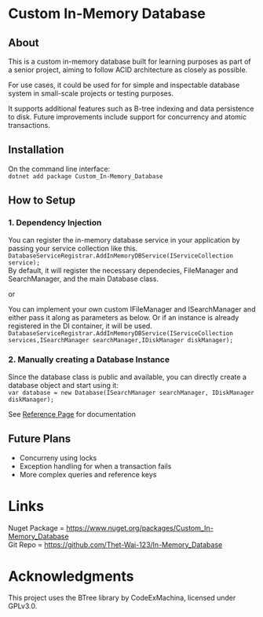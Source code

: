 # Custom In-Memory Database

## About

This is a custom in-memory database built for learning purposes as part of a senior project, aiming to follow ACID architecture as closely as possible.

For use cases, it could be used for for simple and inspectable database system in small-scale projects or testing purposes.

It supports additional features such as B-tree indexing and data persistence to disk. Future improvements include support for concurrency and atomic transactions.

## Installation

On the command line interface:  
`dotnet add package Custom_In-Memory_Database`

## How to Setup

### 1. Dependency Injection

You can register the in-memory database service in your application by passing your service collection like this. `DatabaseServiceRegistrar.AddInMemoryDBService(IServiceCollection service);`  
By default, it will register the necessary dependecies, FileManager and SearchManager, and the main Database class.

or

You can implement your own custom IFileManager and ISearchManager and either pass it along as parameters as below. Or if an instance is already registered in the DI container, it will be used.
`DatabaseServiceRegistrar.AddInMemoryDBService(IServiceCollection services,ISearchManager searchManager,IDiskManager diskManager);`

### 2. Manually creating a Database Instance

Since the database class is public and available, you can directly create a database object and start using it:  
`var database = new Database(ISearchManager searchManager, IDiskManager diskManager);`

See [Reference Page](API.md) for documentation

## Future Plans

- Concurreny using locks
- Exception handling for when a transaction fails
- More complex queries and reference keys

# Links

Nuget Package = https://www.nuget.org/packages/Custom_In-Memory_Database  
Git Repo = https://github.com/Thet-Wai-123/In-Memory_Database

# Acknowledgments

This project uses the BTree library by CodeExMachina, licensed under GPLv3.0.
